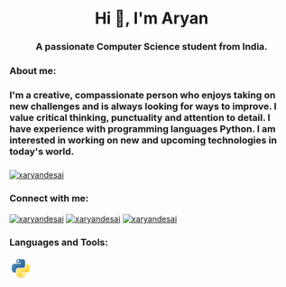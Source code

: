 <h1 align="center">Hi 👋, I'm Aryan</h1>
<h3 align="center">A passionate Computer Science student from India.</h3>
<h3 align="left">About me:</h3>
<h3 align="left">I'm a creative, compassionate person who enjoys taking on new challenges and is always looking for ways to improve. I value critical thinking, punctuality and attention to detail. I have experience with programming languages Python. I am interested in working on new and upcoming technologies in today's world. 
</h3>
<h3 align="left">    </h3>
<p align="left"> <a href="https://twitter.com/xaryandesai" target="blank"><img src="https://img.shields.io/twitter/follow/xaryandesai?logo=twitter&style=for-the-badge" alt="xaryandesai" /></a> </p>

<h3 align="left">Connect with me:</h3>
<p align="left">
<a href="https://twitter.com/xaryandesai" target="blank"><img align="center" src="https://raw.githubusercontent.com/rahuldkjain/github-profile-readme-generator/master/src/images/icons/Social/twitter.svg" alt="xaryandesai" height="30" width="40" /></a>
<a href="https://linkedin.com/in/xaryandesai" target="blank"><img align="center" src="https://raw.githubusercontent.com/rahuldkjain/github-profile-readme-generator/master/src/images/icons/Social/linked-in-alt.svg" alt="xaryandesai" height="30" width="40" /></a>
<a href="https://instagram.com/xaryandesai" target="blank"><img align="center" src="https://raw.githubusercontent.com/rahuldkjain/github-profile-readme-generator/master/src/images/icons/Social/instagram.svg" alt="xaryandesai" height="30" width="40" /></a>
</p>

<h3 align="left">Languages and Tools:</h3>
<p align="left"> <a href="https://www.python.org" target="_blank" rel="noreferrer"> <img src="https://raw.githubusercontent.com/devicons/devicon/master/icons/python/python-original.svg" alt="python" width="40" height="40"/> </a> </p>
